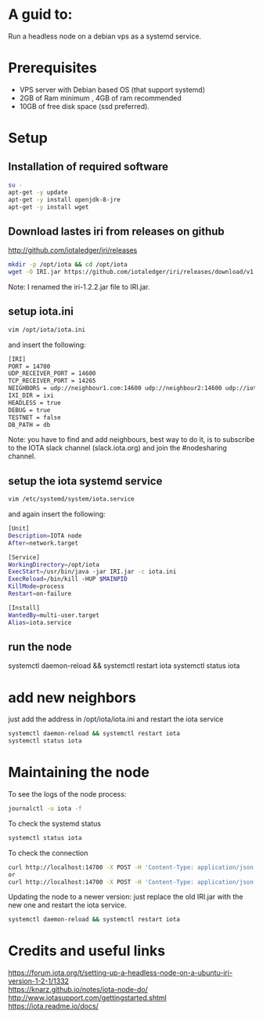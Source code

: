 # A guid to:
Run a headless node on a debian vps as a systemd service.

# Prerequisites
- VPS server with Debian based OS (that support systemd)  
- 2GB of Ram minimum , 4GB of ram recommended
- 10GB of free disk space (ssd preferred).

# Setup
## Installation of required software
``` sh
su -
apt-get -y update
apt-get -y install openjdk-8-jre
apt-get -y install wget
```

## Download lastes iri from releases on github
http://github.com/iotaledger/iri/releases
``` sh
mkdir -p /opt/iota && cd /opt/iota
wget -O IRI.jar https://github.com/iotaledger/iri/releases/download/v1.2.2/iri-1.2.2.jar
```
Note: I renamed the iri-1.2.2.jar file to IRI.jar.
## setup iota.ini
``` sh
vim /opt/iota/iota.ini
```
and insert the following:
``` sh
[IRI]
PORT = 14700
UDP_RECEIVER_PORT = 14600
TCP_RECEIVER_PORT = 14265
NEIGHBORS = udp://neighbour1.com:14600 udp://neighbour2:14600 udp://iota.neighbour3:14800
IXI_DIR = ixi
HEADLESS = true
DEBUG = true
TESTNET = false
DB_PATH = db
```
Note: you have to find and add neighbours, best way to do it, is to subscribe to the IOTA slack channel (slack.iota.org) and join the #nodesharing channel.

## setup the iota systemd service
``` sh
vim /etc/systemd/system/iota.service
```
and again insert the following:
``` sh
[Unit]
Description=IOTA node
After=network.target

[Service]
WorkingDirectory=/opt/iota
ExecStart=/usr/bin/java -jar IRI.jar -c iota.ini 
ExecReload=/bin/kill -HUP $MAINPID
KillMode=process
Restart=on-failure

[Install]
WantedBy=multi-user.target
Alias=iota.service
```

## run the node
systemctl daemon-reload && systemctl restart iota
systemctl status iota

# add new neighbors
just add the address in /opt/iota/iota.ini
and restart the iota service
``` sh
systemctl daemon-reload && systemctl restart iota
systemctl status iota
```

# Maintaining the node
To see the logs of the node process:
``` sh
journalctl -u iota -f
```

To check the systemd status
``` sh
systemctl status iota
```

To check the connection
``` sh
curl http://localhost:14700 -X POST -H 'Content-Type: application/json' -d '{"command": "getNeighbors"}'
or
curl http://localhost:14700 -X POST -H 'Content-Type: application/json' -d '{"command": "getNodeInfo"}'
```

Updating the node to a newer version:
just replace the old IRI.jar with the new one and restart the iota service.
``` sh
systemctl daemon-reload && systemctl restart iota
```

# Credits and useful links
https://forum.iota.org/t/setting-up-a-headless-node-on-a-ubuntu-iri-version-1-2-1/1332  
https://knarz.github.io/notes/iota-node-do/  
http://www.iotasupport.com/gettingstarted.shtml  
https://iota.readme.io/docs/  